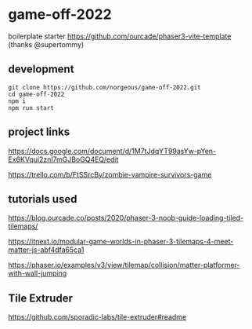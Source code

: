 # game-off-2022

boilerplate starter https://github.com/ourcade/phaser3-vite-template (thanks @supertommy)

## development

```
git clone https://github.com/norgeous/game-off-2022.git
cd game-off-2022
npm i
npm run start
```

## project links

https://docs.google.com/document/d/1M7tJdqYT99asYw-pYen-Ex6KVqui2znl7mGJBoGQ4EQ/edit

https://trello.com/b/FtSSrcBy/zombie-vampire-survivors-game

## tutorials used

https://blog.ourcade.co/posts/2020/phaser-3-noob-guide-loading-tiled-tilemaps/

https://itnext.io/modular-game-worlds-in-phaser-3-tilemaps-4-meet-matter-js-abf4dfa65ca1

https://phaser.io/examples/v3/view/tilemap/collision/matter-platformer-with-wall-jumping


## Tile Extruder

https://github.com/sporadic-labs/tile-extruder#readme